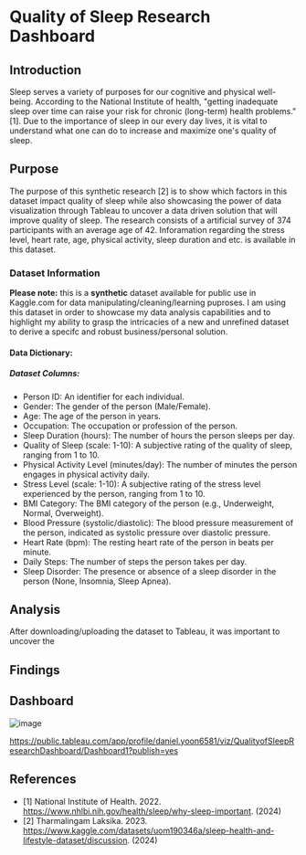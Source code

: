 # Quality of Sleep Research Dashboard

## Introduction
Sleep serves a variety of purposes for our cognitive and physical well-being. According to the National Institute of health, "getting inadequate sleep over time can raise your risk for chronic (long-term) health problems." [1]. Due to the importance of sleep in our every day lives, it is vital to understand what one can do to increase and maximize one's quality of sleep. 

## Purpose
The purpose of this synthetic research [2] is to show which factors in this dataset impact quality of sleep while also showcasing the power of data visualization through Tableau to uncover a data driven solution that will improve quality of sleep. The research consists of a artificial survey of 374 participants with an average age of 42. Inforamation regarding the stress level, heart rate, age, physical activity, sleep duration and etc. is available in this dataset.

### Dataset Information
**Please note:** this is a **synthetic** dataset available for public use in Kaggle.com for data manipulating/cleaning/learning puproses. I am using this dataset in order to showcase my data analysis capabilities and to highlight my ability to grasp the intricacies of a new and unrefined dataset to derive a specifc and robust business/personal solution.

#### Data Dictionary:

##### Dataset Columns:
* Person ID: An identifier for each individual.
* Gender: The gender of the person (Male/Female).
* Age: The age of the person in years.
* Occupation: The occupation or profession of the person.
* Sleep Duration (hours): The number of hours the person sleeps per day.
* Quality of Sleep (scale: 1-10): A subjective rating of the quality of sleep, ranging from 1 to 10.
* Physical Activity Level (minutes/day): The number of minutes the person engages in physical activity daily.
* Stress Level (scale: 1-10): A subjective rating of the stress level experienced by the person, ranging from 1 to 10.
* BMI Category: The BMI category of the person (e.g., Underweight, Normal, Overweight).
* Blood Pressure (systolic/diastolic): The blood pressure measurement of the person, indicated as systolic pressure over diastolic pressure.
* Heart Rate (bpm): The resting heart rate of the person in beats per minute.
* Daily Steps: The number of steps the person takes per day.
* Sleep Disorder: The presence or absence of a sleep disorder in the person (None, Insomnia, Sleep Apnea).

## Analysis
After downloading/uploading the dataset to Tableau, it was important to uncover the 

## Findings

## Dashboard

![image](https://github.com/dyoon11/Quality-Of-Sleep-Analysis/assets/147287123/18482a6b-c1d4-48e3-ab17-c016295f1b4e)

https://public.tableau.com/app/profile/daniel.yoon6581/viz/QualityofSleepResearchDashboard/Dashboard1?publish=yes

## References
* [1] National Institute of Health. 2022. https://www.nhlbi.nih.gov/health/sleep/why-sleep-important. (2024)
* [2] Tharmalingam Laksika. 2023. https://www.kaggle.com/datasets/uom190346a/sleep-health-and-lifestyle-dataset/discussion. (2024)
